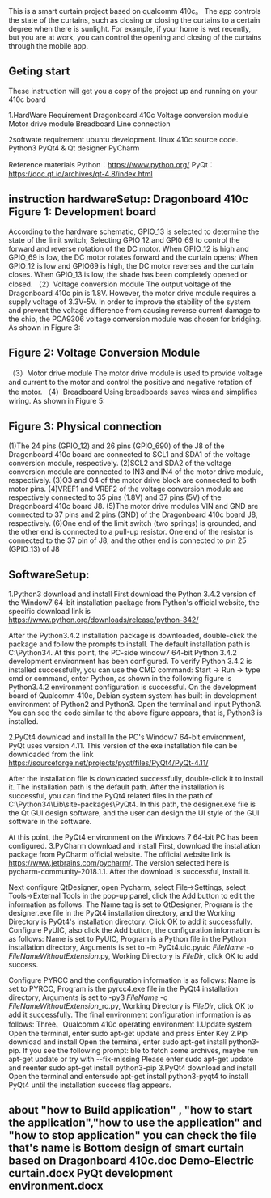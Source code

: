 This is a smart curtain project based on qualcomm 410c。 The app controls the state of the curtains, such as closing or closing the curtains to a certain degree when there is sunlight. For example, if your home is wet recently, but you are at work, you can control the opening and closing of the curtains through the mobile app.

Geting start
-------
These instruction will get you a copy of the project up and running on your 410c board

1.HardWare Requirement Dragonboard 410c Voltage conversion module Motor drive module Breadboard Line connection

2softwate requirement ubuntu development. linux 410c source code. Python3 PyQt4 & Qt designer PyCharm

Reference materials Python：https://www.python.org/ PyQt：https://doc.qt.io/archives/qt-4.8/index.html

instruction hardwareSetup: 
Dragonboard 410c
Figure 1: Development board
-----
According to the hardware schematic, GPIO_13 is selected to determine the state of the limit switch; Selecting GPIO_12 and GPI0_69 to control the forward and reverse rotation of the DC motor. When GPIO_12 is high and GPIO_69 is low, the DC motor rotates forward and the curtain opens; When GPIO_12 is low and GPIO69 is high, the DC motor reverses and the curtain closes. When GPIO_13 is low, the shade has been completely opened or closed.
（2）Voltage conversion module The output voltage of the Dragonboard 410c pin is 1.8V. However, the motor drive module requires a supply voltage of 3.3V-5V. In order to improve the stability of the system and prevent the voltage difference from causing reverse current damage to the chip, the PCA9306 voltage conversion module was chosen for bridging. As shown in Figure 3:

Figure 2: Voltage Conversion Module
-------
（3）Motor drive module The motor drive module is used to provide voltage and current to the motor and control the positive and negative rotation of the motor. （4）Breadboard Using breadboards saves wires and simplifies wiring. As shown in Figure 5:

Figure 3: Physical connection 
-------
(1)The 24 pins (GPIO_12) and 26 pins (GPIO_690) of the J8 of the Dragonboard 410c board are connected to SCL1 and SDA1 of the voltage conversion module, respectively. (2)SCL2 and SDA2 of the voltage conversion module are connected to IN3 and IN4 of the motor drive module, respectively. (3)O3 and O4 of the motor drive block are connected to both motor pins. (4)VREF1 and VREF2 of the voltage conversion module are respectively connected to 35 pins (1.8V) and 37 pins (5V) of the Dragonboard 410c board J8. (5)The motor drive modules VIN and GND are connected to 37 pins and 2 pins (GND) of the Dragonboard 410c board J8, respectively. (6)One end of the limit switch (two springs) is grounded, and the other end is connected to a pull-up resistor. One end of the resistor is connected to the 37 pin of J8, and the other end is connected to pin 25 (GPIO_13) of J8

SoftwareSetup:
-----
1.Python3 download and install First download the Python 3.4.2 version of the Window7 64-bit installation package from Python's official website, the specific download link is https://www.python.org/downloads/release/python-342/

After the Python3.4.2 installation package is downloaded, double-click the package and follow the prompts to install. The default installation path is C:\Python34. At this point, the PC-side window7 64-bit Python 3.4.2 development environment has been configured. To verify Python 3.4.2 is installed successfully, you can use the CMD command: Start -> Run -> type cmd or command, enter Python, as shown in the following figure is Python3.4.2 environment configuration is successful. On the development board of Qualcomm 410c, Debian system system has built-in development environment of Python2 and Python3. Open the terminal and input Python3. You can see the code similar to the above figure appears, that is, Python3 is installed.

2.PyQt4 download and install In the PC's Window7 64-bit environment, PyQt uses version 4.11. This version of the exe installation file can be downloaded from the link https://sourceforge.net/projects/pyqt/files/PyQt4/PyQt-4.11/

After the installation file is downloaded successfully, double-click it to install it. The installation path is the default path. After the installation is successful, you can find the PyQt4 related files in the path of C:\Python34\Lib\site-packages\PyQt4. In this path, the designer.exe file is the Qt GUI design software, and the user can design the UI style of the GUI software in the software.

At this point, the PyQt4 environment on the Windows 7 64-bit PC has been configured. 3.PyCharm download and install First, download the installation package from PyCharm official website. The official website link is https://www.jetbrains.com/pycharm/. The version selected here is pycharm-community-2018.1.1. After the download is successful, install it.

Next configure QtDesigner, open Pycharm, select File->Settings, select Tools->External Tools in the pop-up panel, click the Add button to edit the information as follows: The Name tag is set to QtDesigner, Program is the designer.exe file in the PyQt4 installation directory, and the Working Directory is PyQt4's installation directory. Click OK to add it successfully. Configure PyUIC, also click the Add button, the configuration information is as follows: Name is set to PyUIC, Program is a Python file in the Python installation directory, Arguments is set to -m PyQt4.uic.pyuic $FileName$ -o $FileNameWithoutExtension$.py, Working Directory is $FileDir$, click OK to add success.

Configure PYRCC and the configuration information is as follows: Name is set to PYRCC, Program is the pyrcc4.exe file in the PyQt4 installation directory, Arguments is set to -py3 $FileName$ -o $FileNameWithoutExtension$_rc.py, Working Directory is $FileDir$, click OK to add it successfully. The final environment configuration information is as follows: Three、Qualcomm 410c operating environment 1.Update system Open the terminal, enter sudo apt-get update and press Enter Key 2.Pip download and install Open the terminal, enter sudo apt-get install python3-pip. If you see the following prompt: ble to fetch some archives, maybe run apt-get update or try with --fix-missing Please enter sudo apt-get update and reenter sudo apt-get install python3-pip 3.PyQt4 download and install Open the terminal and entersudo apt-get install python3-pyqt4 to install PyQt4 until the installation success flag appears.

about "how to Build application" , "how to start the application","how to use the application" and "how to stop application" you can check the file that's name is Bottom design of smart curtain based on Dragonboard 410c.doc Demo-Electric curtain.docx PyQt development environment.docx
----------
